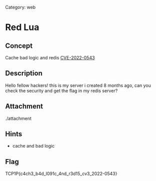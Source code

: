 Category: web

# Red Lua
## Concept
Cache bad logic and redis [CVE-2022-0543](https://github.com/vulhub/vulhub/tree/master/redis/CVE-2022-0543)

## Description
Hello fellow hackers! this is my server i created 8 months ago, can you check the security and get the flag in my redis server?

## Attachment
./attachment

## Hints
- cache and bad logic

## Flag
TCP1P{c4ch3_b4d_l091c_4nd_r3d15_cv3_2022-0543}